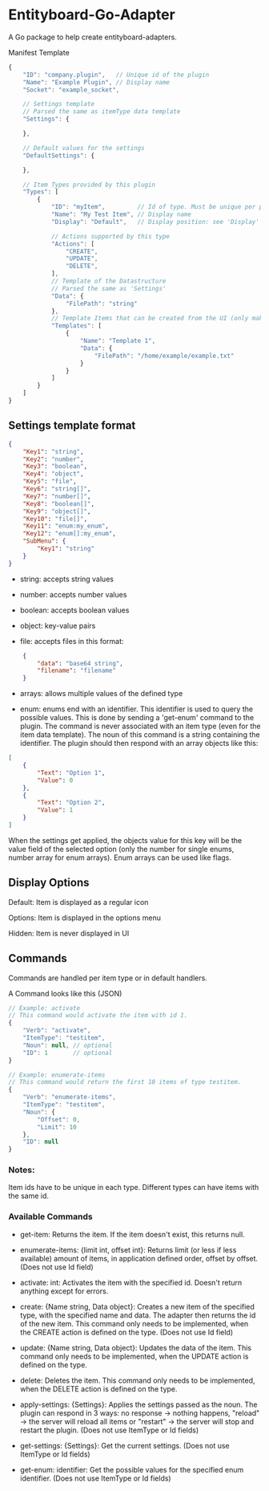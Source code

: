 # Entityboard-Go-Adapter

A Go package to help create entityboard-adapters.

Manifest Template

```js
{
    "ID": "company.plugin",   // Unique id of the plugin
    "Name": "Example Plugin", // Display name
    "Socket": "example_socket",

    // Settings template
    // Parsed the same as itemType data template
    "Settings": {

    },

    // Default values for the settings
    "DefaultSettings": {

    },

    // Item Types provided by this plugin
    "Types": [
        {
            "ID": "myItem",         // Id of type. Must be unique per plugin
            "Name": "My Test Item", // Display name
            "Display": "Default",   // Display position: see 'Display' section below

            // Actions supported by this type
            "Actions": [
                "CREATE",
                "UPDATE",
                "DELETE",
            ],
            // Template of the Datastructure
            // Parsed the same as 'Settings'
            "Data": {
                "FilePath": "string"
            },
            // Template Items that can be created from the UI (only makes sense with CREATE action)
            "Templates": [
                {
                    "Name": "Template 1",
                    "Data": {
                        "FilePath": "/home/example/example.txt"
                    }
                }
            ]
        }
    ]
}
```

## Settings template format

```json
{
    "Key1": "string",
    "Key2": "number",
    "Key3": "boolean",
    "Key4": "object",
    "Key5": "file",
    "Key6": "string[]",
    "Key7": "number[]",
    "Key8": "boolean[]",
    "Key9": "object[]",
    "Key10": "file[]",
    "Key11": "enum:my_enum",
    "Key12": "enum[]:my_enum",
    "SubMenu": {
        "Key1": "string"
    }
}

```
- string: accepts string values

- number: accepts number values

- boolean: accepts boolean values

- object: key-value pairs

- file: accepts files in this format:

```json
    {
        "data": "base64 string",
        "filename": "filename"
    }
```

- arrays: allows multiple values of the defined type

- enum: enums end with an identifier. This identifier is used to query the possible values. This is done by sending a 'get-enum' command to the plugin.
The command is never associated with an item type (even for the item data template). The noun of this command is a string containing the identifier.
The plugin should then respond with an array objects like this:
```json
[
    {
        "Text": "Option 1",
        "Value": 0
    },
    {
        "Text": "Option 2",
        "Value": 1
    }
]
```
When the settings get applied, the objects value for this key will be the value field of the selected option (only the number for single enums, number array for enum arrays). Enum arrays can be used like flags.

## Display Options

Default: Item is displayed as a regular icon

Options: Item is displayed in the options menu

Hidden: Item is never displayed in UI

## Commands

Commands are handled per item type or in default handlers.

A Command looks like this (JSON)

```js
// Example: activate
// This command would activate the item with id 1.
{
    "Verb": "activate",
    "ItemType": "testitem",
    "Noun": null, // optional
    "ID": 1       // optional
}

// Example: enumerate-items
// This command would return the first 10 items of type testitem.
{
    "Verb": "enumerate-items",
    "ItemType": "testitem",
    "Noun": {
        "Offset": 0,
        "Limit": 10
    },
    "ID": null
}
```

### Notes:
Item ids have to be unique in each type. Different types can have items with the same id.

### Available Commands

- get-item: Returns the item. If the item doesn't exist, this returns null.

- enumerate-items: {limit int, offset int}: Returns limit (or less if less available) amount of items, in application defined order, offset by offset. 
(Does not use Id field)

- activate: int: Activates the item with the specified id. Doesn't return anything except for errors.

- create: {Name string, Data object}: Creates a new item of the specified type, with the specified name and data. The adapter then returns the id of the new item. This command only needs to be implemented, when the CREATE action is defined on the type.
(Does not use Id field)

- update: {Name string, Data object}: Updates the data of the item. This command only needs to be implemented, when the UPDATE action is defined on the type.

- delete: Deletes the item. This command only needs to be implemented, when the DELETE action is defined on the type.

- apply-settings: {Settings}: Applies the settings passed as the noun. The plugin can respond in 3 ways: no response -> nothing happens, "reload" -> the server will reload all items or "restart" -> the server will stop and restart the plugin.
(Does not use ItemType or Id fields)

- get-settings: {Settings}: Get the current settings.
(Does not use ItemType or Id fields)

- get-enum: identifier: Get the possible values for the specified enum identifier.
(Does not use ItemType or Id fields)
